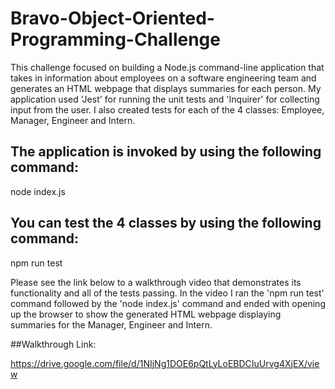 # Bravo-Object-Oriented-Programming-Challenge

This challenge focused on building a Node.js command-line application that takes in information about employees on a software engineering team and generates an HTML webpage that displays summaries for each person. My application used 'Jest' for running the unit tests and 'Inquirer' for collecting input from the user. I also created tests for each of the 4 classes: Employee, Manager, Engineer and Intern. 

## The application is invoked by using the following command: 
node index.js

## You can test the 4 classes by using the following command:
npm run test

Please see the link below to a walkthrough video that demonstrates its functionality and all of the tests passing. In the video I ran the 'npm run test' command followed by the 'node index.js' command and ended with opening up the browser to show the generated HTML webpage displaying summaries for the Manager, Engineer and Intern.

##Walkthrough Link:

https://drive.google.com/file/d/1NIjNg1DOE6pQtLyLoEBDCIuUrvg4XjEX/view

